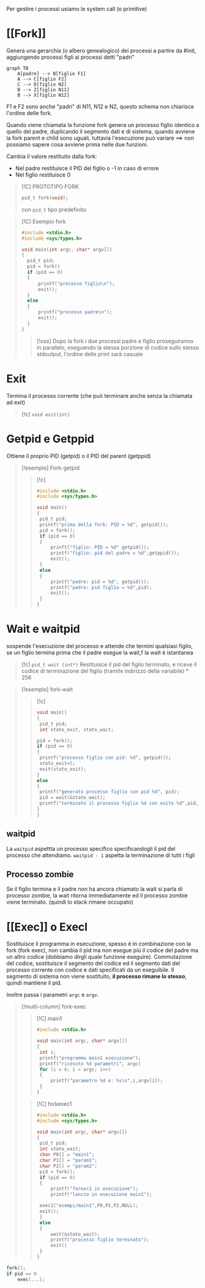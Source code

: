 Per gestire i processi usiamo le system call (o primitive)

# [[Fork]]
Genera una gerarchia (o albero genealogico) dei processi a partire da #init, aggiungendo processi figli ai processi detti "padri"

```mermaid
graph TB
	A[padre] --> B[figlio F1]
	A --> C[figlio F2]
	C --> D[figlio N2]
	B --> Z[figlio N11]
	B --> X[figlio N12]
```

F1 e F2 sono anche "padri" di N11, N12 e N2, questo schema non chiarisce l'ordine delle fork.

Quando viene chiamata la funzione fork genera un processo figlio identico a quello del padre, duplicando il segmento dati e di sistema, quando avviene la fork parent e child sono uguali, tuttavia l'esecuzione può variare $\implies$ non possiamo sapere cosa avviene prima nelle due funzioni.

Cambia il valore restituito dalla fork: 
- Nel padre restituisce il PID del figlio o -1 in caso di errore
- Nel figlio restituisce 0




>[!C] PROTOTIPO FORK
>```c
>pid_t fork(void);
>```
>con `pid_t` tipo predefinito

>[!C] Esempio fork
>```C
>#include <stdio.h>
>#include <sys/types.h>
>
>void main(int argc, char* argv[])
>{
> 	pid_t pid;
> 	pid = fork()
> 	if (pid == 0)
> 	{
> 		printf("processo figlio\n");
> 		exit();
> 	}
> 	else
> 	{
> 		printf("processo padre\n");
> 		exit();
> 	}
>}
>```
>
>>[!oss]
>>Dopo la fork i due processi padre e figlio proseguiranno in parallelo, eseguendo la stessa porzione di codice sullo stesso stdoutput, l'ordine delle print sarà casuale


# Exit
Termina il processo corrente (che può terminare anche senza la chiamata ad exit)

>[!c]
>`void exit(int)`

# Getpid e Getppid
Ottiene il proprio PID (getpid) o il PID del parent (getppid)


>[!esempio] Fork-getpid
>
>>[!c]
>>```c
>>#include <stdio.h>
>>#include <sys/types.h>
>>
>>void main()
>>{
>>	pid_t pid;
>>	printf("prima della fork: PID = %d", getpid());
>>	pid = fork();
>>	if (pid == 0)
>>	{
>>		prinft("figlio: PID = %d" getpid());
>>		printf("figlio: pid del padre = %d",getppid());
>>		exit();	
>>	}
>>	else
>>	{
>>		printf("padre: pid = %d", getpid());
>>		printf("padre: pid figlio = %d",pid);
>>		exit();
>>	}
>>}
>>``` 



# Wait e waitpid
sospende l'esecuzione del processo e attende che termini qualsiasi figlio, se un figlio termina prima che il padre esegue la wait,f la wait è istantanea

>[!c]
>`pid_t wait (int*)`
>Restituisce il pid del figlio terminato, e riceve il codice di terminazione del figlio (tramite indirizzo della variabile) * 256


>[!esempio] fork-wait
>>[!c]
>>```c
>>void main()
>>{
>>	pid_t pid;
>>	int stato_exit, stato_wait;
>>
>> pid = fork();
>> if (pid == 0)
>> {
>> 	printf("processo figlio con pid: %d", getpid());
>> 	stato_exit=5;
>> 	exit(stato_exit);
>> }
>> else
>> {
>> 	printf("generato processo figlio con pid %d", pid);
>> 	pid = wait(&stato_wait);
>> 	printf("terminato il processo figlio %d con esito %d",pid, stato_wait/256)
>> }
>>}
>>```


## waitpid
La `waitpid` aspettta un processo specifico specificandogli il pid del processo che attendiamo.
`waitpid - 1` aspetta la terminazione di tutti i figli
## Processo zombie
Se il figlio termina e il padre non ha ancora chiamato la wait si parla di processo zombie, la wait ritorna immediatamente ed il processo zombie viene terminato. (quindi lo stack rimane occupato)



# [[Exec]] o Execl

Sostituisce il programma in esecuzione, spesso è in combinazione con la fork (fork exec), non cambia il pid ma non esegue più il codice del padre ma un altro codice (dobbiamo dirgli quale funzione eseguire). Commutazione del codice, sostituisce il segmento del codice ed il segmento dati del processo corrente con codice e dati specificati da un eseguibile.
Il segmento di sistema non viene sostituito, **il processo rimane lo stesso**, quindi mantiene il pid.

Inoltre passa i parametri `argc` e `argv`.

>[!multi-column] fork-exec
>
>>[!C] main1
>>```C
>>#include <stdio.h>
>>
>>void main(int argc, char* argv[])
>>{
>>	int i;
>>	printf("programma main1 esecuzione");
>>	printf("ricevuto %d parametri", argc)
>>	for (i = 0; i < argc; i++)
>>	{
>>		printf("parametro %d e: %s\n",i,argv[i]);	
>>	}
>>}
>>```
>
>>[!C] forkexec1
>>
>>```C
>>#include <stdio.h>
>>#include <sys/types.h>
>>
>>void main(int argc, char* argv[])
>>{
>>	pid_t pid;
>>	int stato_wait;
>>	char P0[] = "main1";
>>	char P1[] = "param1";
>>	char P2[] = "param2";
>>	pid = fork();
>>	if (pid == 0)
>>	{
>>		printf("forexc1 in esecuzione");
>>		printf("lancio in esecuzione main1");
>>
>>	exec1("esempi/main1",P0,P1,P2,NULL);
>>	exit();
>>	}
>>	else
>>	{
>>		wait(&stato_wait);
>>		printf("processo figlio terminato");
>>		exit()
>>	}
>>}
>>```



```c
fork();
if pid == 0
	exec(...);
```
